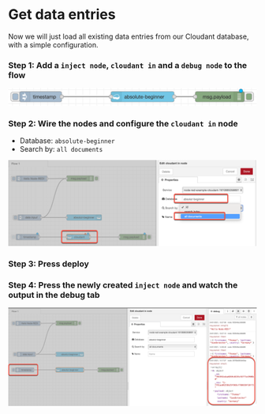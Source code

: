 # Get data entries

Now we will just load all existing data entries from our Cloudant database, with a simple configuration.

### Step 1: Add a `inject node`, `cloudant in` and a `debug node` to the flow

![](../images/get-data-00-a.png)

### Step 2: Wire the nodes and configure the `cloudant in` node

* Database: `absolute-beginner`
* Search by: `all documents`

![](../images/get-data-00.png)

### Step 3: Press deploy

### Step 4: Press the newly created `inject node` and watch the output in the debug tab

![](../images/get-data-01.png)

